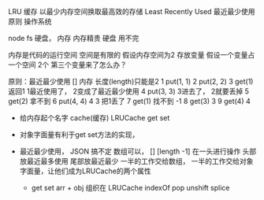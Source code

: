 LRU 缓存  以最少内存空间换取最高效的存储
Least Recently Used  最近最少使用原则
操作系统

node fs  硬盘， 内存
内存精贵
 硬盘 用不完 

 内存是代码的运行空间 空间是有限的 假设内存空间为2 
 存放变量 假设一个变量占一个空间 2个
 第三个变量来了怎么办？

 <!-- 1  put(1)
 2  put(2)
 3  放不下了  1或2 有一个要抛弃 -->
  原则：最近最少使用
[]  内存   长度(length)只能是2
1  put(1, 1)
2  put(2, 2)
3  get(1)  返回1  1最近使用了， 2变成了最近最少使用
4  put(3, 3) 3进去了， 2就要丢掉
5  get(2)  拿不到
6  put(4, 4) 4 3 把1丢了
7  get(1)  找不到  -1
8  get(3)  3
9  get(4)  4

- 给内存起个名字 cache(缓存)   LRUCache
  get
  set 

- 对象字面量有利于get set方法的实现，
- 最近最少使用， JSON 搞不定
  数组可以， [] [length -1]
  在一头进行操作 头部放最近最多使用 尾部放最近最少
  一半的工作交给数组， 一半的工作交给对象字面量，让他们成为LRUCache的两个属性

  - get set arr + obj 组织在
  LRUCache
    indexOf pop unshift splice
    

